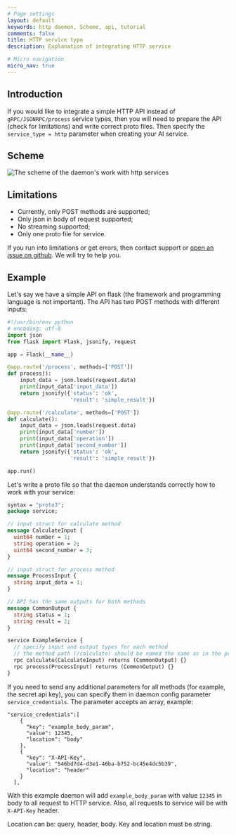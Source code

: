 ```yaml
---
# Page settings
layout: default
keywords: http daemon, Scheme, api, tutorial
comments: false
title: HTTP service type
description: Explanation of integrating HTTP service

# Micro navigation
micro_nav: true
---
```


## Introduction

If you would like to integrate a simple HTTP API instead of `gRPC/JSONRPC/process` service types, 
then you will need to prepare the API (check for limitations) and write correct proto files. 
Then specify the `service_type = http` parameter when creating your AI service.

## Scheme

![The scheme of the daemon's work with http services](/assets/img/daemon/daemon_http.png)

## Limitations
* Currently, only POST methods are supported;
* Only json in body of request supported;
* No streaming supported;
* Only one proto file for service.

If you run into limitations or get errors, then contact support or [open an issue on github](https://github.com/singnet/snet-daemon/issues/new).
We will try to help you.

## Example

Let's say we have a simple API on flask (the framework and programming language is not important).
The API has two POST methods with different inputs:

```python
#!/usr/bin/env python
# encoding: utf-8
import json
from flask import Flask, jsonify, request

app = Flask(__name__)

@app.route('/process', methods=['POST'])
def process():
    input_data = json.loads(request.data)
    print(input_data['input_data'])
    return jsonify({'status': 'ok',
                    'result': 'simple_result'})

@app.route('/calculate', methods=['POST'])
def calculate():
    input_data = json.loads(request.data)
    print(input_data['number'])
    print(input_data['operation'])
    print(input_data['second_number'])
    return jsonify({'status': 'ok',
                    'result': 'simple_result'})

app.run()
```

Let's write a proto file so that the daemon understands
correctly how to work with your service:

```protobuf
syntax = "proto3";
package service;

// input struct for calculate method
message CalculateInput {
  uint64 number = 1;
  string operation = 2;
  uint64 second_number = 3;
}

// input struct for process method
message ProcessInput {
  string input_data = 1;
}

// API has the same outputs for both methods
message CommonOutput {
  string status = 1;
  string result = 2;
}

service ExampleService {
  // specify input and output types for each method
  // the method path (/calculate) should be named the same as in the proto file
  rpc calculate(CalculateInput) returns (CommonOutput) {}
  rpc process(ProcessInput) returns (CommonOutput) {}
}
```

If you need to send any additional parameters for all methods (for example, the secret api key),
you can specify them in daemon config parameter `service_credentials`.
The parameter accepts an array, example:

```
"service_credentials":[
    {
      "key": "example_body_param",
      "value": 12345,
      "location": "body"
    },
    {
      "key": "X-API-Key",
      "value": "546bd7d4-d3e1-46ba-b752-bc45e4dc5b39",
      "location": "header"
    }
  ],
```

With this example daemon will add `example_body_param` with value `12345` in body to all request to HTTP service. 
Also, all requests to service will be with `X-API-Key` header.

Location can be: query, header, body. Key and location must be string.
